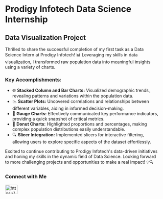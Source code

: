 # Prodigy Infotech Data Science Internship

## Data Visualization Project

Thrilled to share the successful completion of my first task as a Data Science Intern at Prodigy Infotech! 📊 Leveraging my skills in data visualization, I transformed raw population data into meaningful insights using a variety of charts.

### Key Accomplishments:

- 🌐 **Stacked Column and Bar Charts:** Visualized demographic trends, revealing patterns and variations within the population data.
- 📉 **Scatter Plots:** Uncovered correlations and relationships between different variables, aiding in informed decision-making.
- 🎯 **Gauge Charts:** Effectively communicated key performance indicators, providing a quick snapshot of critical metrics.
- 🍩 **Donut Charts:** Highlighted proportions and percentages, making complex population distributions easily understandable.
- 🔍 **Slicer Integration:** Implemented slicers for interactive filtering, allowing users to explore specific aspects of the dataset effortlessly.

Excited to continue contributing to Prodigy Infotech's data-driven initiatives and honing my skills in the dynamic field of Data Science. Looking forward to more challenging projects and opportunities to make a real impact! 💡🔍

### Connect with Me

<p align="left">
<a href="https://www.linkedin.com/in/subramanian-s-ab94302a1/" target="blank"><img align="center" src="https://raw.githubusercontent.com/rahuldkjain/github-profile-readme-generator/master/src/images/icons/Social/linked-in-alt.svg" alt="https://www.linkedin.com/in/subramanian-s-ab94302a1/" height="30" width="40" /></a>
</p>

